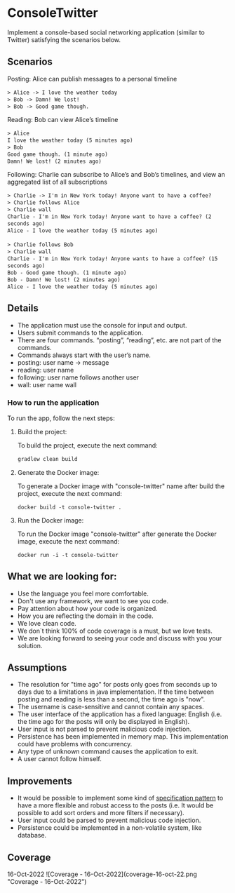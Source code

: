 ConsoleTwitter
========================

Implement a console-based social networking application (similar to Twitter) satisfying the scenarios below.

<h2>Scenarios</h2>

Posting: Alice can publish messages to a personal timeline

```
> Alice -> I love the weather today
> Bob -> Damn! We lost!
> Bob -> Good game though.
```

Reading: Bob can view Alice’s timeline

```
> Alice
I love the weather today (5 minutes ago)
> Bob
Good game though. (1 minute ago)
Damn! We lost! (2 minutes ago)
```

Following: Charlie can subscribe to Alice’s and Bob’s timelines, and view an aggregated list of all subscriptions

```
> Charlie -> I'm in New York today! Anyone want to have a coffee?
> Charlie follows Alice
> Charlie wall
Charlie - I'm in New York today! Anyone want to have a coffee? (2 seconds ago)
Alice - I love the weather today (5 minutes ago)

> Charlie follows Bob
> Charlie wall
Charlie - I'm in New York today! Anyone wants to have a coffee? (15 seconds ago)
Bob - Good game though. (1 minute ago)
Bob - Damn! We lost! (2 minutes ago)
Alice - I love the weather today (5 minutes ago)
```

<h2>Details</h2>

* The application must use the console for input and output.
* Users submit commands to the application.
* There are four commands. “posting”, “reading”, etc. are not part of the commands.
* Commands always start with the user’s name.
* posting: user name -> message
* reading: user name
* following: user name follows another user
* wall: user name wall

<h3>How to run the application</h4>

To run the app, follow the next steps:

1. Build the project:

   To build the project, execute the next command:

   ```cmd
   gradlew clean build
   ```

2. Generate the Docker image:

   To generate a Docker image with "console-twitter" name after build the project, execute the next command:

   ```shell
   docker build -t console-twitter .
   ```

3. Run the Docker image:

   To run the Docker image "console-twitter" after generate the Docker image, execute the next command:

   ```shell
   docker run -i -t console-twitter
   ```

<h2>What we are looking for: </h2>

* Use the language you feel more comfortable.
* Don't use any framework, we want to see you code.
* Pay attention about how your code is organized.
* How you are reflecting the domain in the code.
* We love clean code.
* We don`t think 100% of code coverage is a must, but we love tests.
* We are looking forward to seeing your code and discuss with you your solution.

<h2>Assumptions</h2>

* The resolution for "time ago" for posts only goes from seconds up to days due to a limitations in java implementation. If the time
  between posting and reading is less than a second, the time ago is "now".
* The username is case-sensitive and cannot contain any spaces.
* The user interface of the application has a fixed language: English (i.e. the time ago for the posts will only be displayed in English).
* User input is not parsed to prevent malicious code injection.
* Persistence has been implemented in memory map. This implementation could have problems with concurrency.
* Any type of unknown command causes the application to exit.
* A user cannot follow himself.

<h2>Improvements</h2>

* It would be possible to implement some kind of [specification pattern](https://www.martinfowler.com/apsupp/spec.pdf) to have a more
  flexible and robust access to the posts (i.e. It would be possible to add sort orders and more filters if necessary).
* User input could be parsed to prevent malicious code injection.
* Persistence could be implemented in a non-volatile system, like database.

<h2>Coverage</h2>
16-Oct-2022
![Coverage - 16-Oct-2022](coverage-16-oct-22.png "Coverage - 16-Oct-2022")
